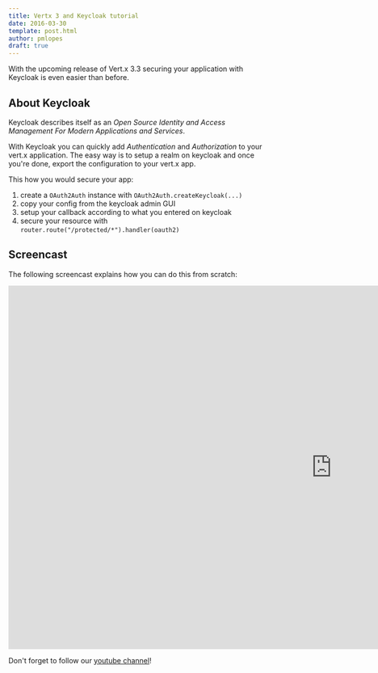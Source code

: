 ```yaml
---
title: Vertx 3 and Keycloak tutorial
date: 2016-03-30
template: post.html
author: pmlopes
draft: true
---
```


With the upcoming release of Vert.x 3.3 securing your application with Keycloak is even easier than before.

## About Keycloak

Keycloak describes itself as an _Open Source Identity and Access Management For Modern Applications and Services_.

With Keycloak you can quickly add _Authentication_ and _Authorization_ to your vert.x application. The easy way is to
setup a realm on keycloak and once you're done, export the configuration to your vert.x app.

This how you would secure your app:

1. create a `OAuth2Auth` instance with `OAuth2Auth.createKeycloak(...)`
2. copy your config from the keycloak admin GUI
3. setup your callback according to what you entered on keycloak
4. secure your resource with `router.route("/protected/*").handler(oauth2)`

## Screencast

The following screencast explains how you can do this from scratch:

<iframe width="1280" height="720" src="https://www.youtube.com/embed/c20igjL69Mo" frameborder="0" allowfullscreen></iframe>

Don't forget to follow our [youtube channel](https://www.youtube.com/channel/UCGN6L3tRhs92Uer3c6VxOSA)!
